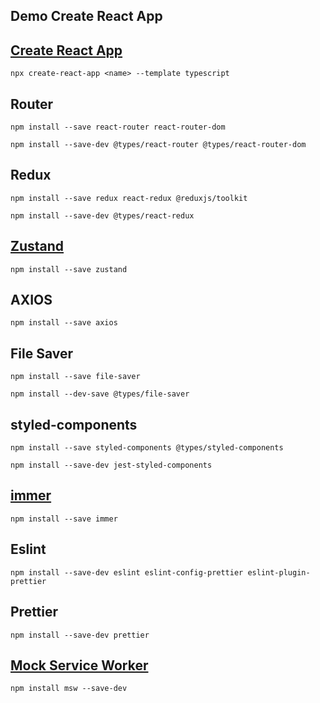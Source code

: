 ## Demo Create React App

## [Create React App](https://create-react-app.dev/)

`npx create-react-app <name> --template typescript`

## Router

`npm install --save react-router react-router-dom`

`npm install --save-dev @types/react-router @types/react-router-dom`

## Redux

`npm install --save redux react-redux @reduxjs/toolkit`

`npm install --save-dev @types/react-redux`

## [Zustand](https://github.com/pmndrs/zustand)

`npm install --save zustand`

## AXIOS

`npm install --save axios`

## File Saver

`npm install --save file-saver`

`npm install --dev-save @types/file-saver`

## styled-components

`npm install --save styled-components @types/styled-components`

`npm install --save-dev jest-styled-components`

## [immer](https://immerjs.github.io/immer/)

`npm install --save immer`

## Eslint

`npm install --save-dev eslint eslint-config-prettier eslint-plugin-prettier`

## Prettier

`npm install --save-dev prettier`

## [Mock Service Worker](https://mswjs.io/)

`npm install msw --save-dev`
